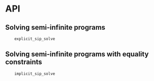 # API

## Solving semi-infinite programs
```@docs
    explicit_sip_solve
```

## Solving semi-infinite programs with equality constraints
```@docs
    implicit_sip_solve
```
